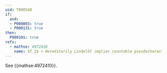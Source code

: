 ```yaml
---
uid: T000540
if:
  and:
  - P000003: true
  - P000131: true
then:
  P000191: true
refs:
  - mathse: 4972410
    name: $T_2$ + Hereditarily Lindelöf implies countable pseudocharacter
---
```


See {{mathse:4972410}}.